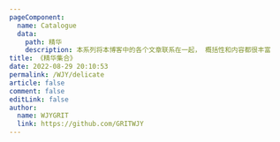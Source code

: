 ```yaml
---
pageComponent:
  name: Catalogue
  data:
    path: 精华
    description: 本系列将本博客中的各个文章联系在一起， 概括性和内容都很丰富
title: 《精华集合》
date: 2022-08-29 20:10:53
permalink: /WJY/delicate
article: false
comment: false
editLink: false
author:
  name: WJYGRIT
  link: https://github.com/GRITWJY
---
```

